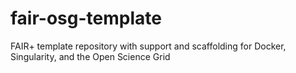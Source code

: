 # fair-osg-template
FAIR+ template repository with support and scaffolding for Docker, Singularity, and the Open Science Grid
